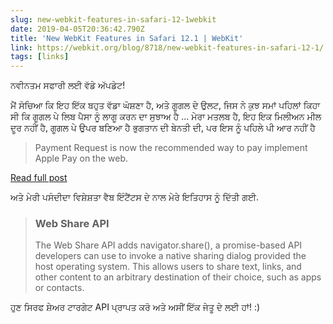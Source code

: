 ```yaml
---
slug: new-webkit-features-in-safari-12-1webkit
date: 2019-04-05T20:36:42.790Z
title: 'New WebKit Features in Safari 12.1 | WebKit'
link: https://webkit.org/blog/8718/new-webkit-features-in-safari-12-1/
tags: [links]
---
```

ਨਵੀਨਤਮ ਸਫਾਰੀ ਲਈ ਵੱਡੇ ਅੱਪਡੇਟ!

ਮੈਂ ਸੋਚਿਆ ਕਿ ਇਹ ਇੱਕ ਬਹੁਤ ਵੱਡਾ ਘੋਸ਼ਣਾ ਹੈ, ਅਤੇ ਗੂਗਲ ਦੇ ਉਲਟ, ਜਿਸ ਨੇ ਕੁਝ ਸਮਾਂ ਪਹਿਲਾਂ ਕਿਹਾ ਸੀ ਕਿ ਗੂਗਲ ਪੇ ਲਿਬ ਪੈਸਾ ਨੂੰ ਲਾਗੂ ਕਰਨ ਦਾ ਸੁਝਾਅ ਹੈ ... ਮੇਰਾ ਮਤਲਬ ਹੈ, ਇਹ ਇਕ ਮਿਲੀਅਨ ਮੀਲ ਦੂਰ ਨਹੀਂ ਹੈ, ਗੂਗਲ ਪੇ ਉਪਰ ਬਣਿਆ ਹੈ ਭੁਗਤਾਨ ਦੀ ਬੇਨਤੀ ਦੀ, ਪਰ ਇਸ ਨੂੰ ਪਹਿਲੇ ਪੀ ਆਰ ਨਹੀਂ ਹੈ

> Payment Request is now the recommended way to pay implement Apple Pay on the web.

[Read full post](https://webkit.org/blog/8718/new-webkit-features-in-safari-12-1/)

ਅਤੇ ਮੇਰੀ ਪਸੰਦੀਦਾ ਵਿਸ਼ੇਸ਼ਤਾ ਵੈਬ ਇੰਟੈਂਟਸ ਦੇ ਨਾਲ ਮੇਰੇ ਇਤਿਹਾਸ ਨੂੰ ਦਿੱਤੀ ਗਈ.

> ### Web Share API
> 
> The Web Share API adds navigator.share(), a promise-based API developers can use to invoke a native sharing dialog provided the host operating system. This allows users to share text, links, and other content to an arbitrary destination of their choice, such as apps or contacts.

ਹੁਣ ਸਿਰਫ ਸ਼ੇਅਰ ਟਾਰਗੇਟ API ਪ੍ਰਾਪਤ ਕਰੋ ਅਤੇ ਅਸੀਂ ਇੱਕ ਜੇਤੂ ਦੇ ਲਈ ਹਾਂ! :)
